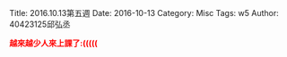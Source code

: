 Title: 2016.10.13第五週
Date: 2016-10-13
Category: Misc
Tags: w5
Author: 40423125邱弘丞

<b><font color="red">越來越少人來上課了:(((((</font></b>

<!-- PELICAN_END_SUMMARY -->





